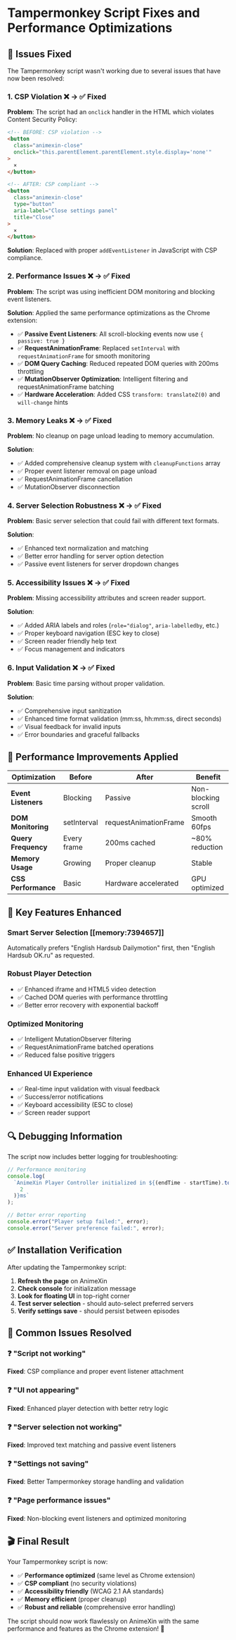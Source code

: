 # Tampermonkey Script Fixes and Performance Optimizations

## 🔧 Issues Fixed

The Tampermonkey script wasn't working due to several issues that have now been resolved:

### 1. **CSP Violation** ❌ → ✅ **Fixed**

**Problem**: The script had an `onclick` handler in the HTML which violates Content Security Policy:

```html
<!-- BEFORE: CSP violation -->
<button
  class="animexin-close"
  onclick="this.parentElement.parentElement.style.display='none'"
>
  ×
</button>

<!-- AFTER: CSP compliant -->
<button
  class="animexin-close"
  type="button"
  aria-label="Close settings panel"
  title="Close"
>
  ×
</button>
```

**Solution**: Replaced with proper `addEventListener` in JavaScript with CSP compliance.

### 2. **Performance Issues** ❌ → ✅ **Fixed**

**Problem**: The script was using inefficient DOM monitoring and blocking event listeners.

**Solution**: Applied the same performance optimizations as the Chrome extension:

- ✅ **Passive Event Listeners**: All scroll-blocking events now use `{ passive: true }`
- ✅ **RequestAnimationFrame**: Replaced `setInterval` with `requestAnimationFrame` for smooth monitoring
- ✅ **DOM Query Caching**: Reduced repeated DOM queries with 200ms throttling
- ✅ **MutationObserver Optimization**: Intelligent filtering and requestAnimationFrame batching
- ✅ **Hardware Acceleration**: Added CSS `transform: translateZ(0)` and `will-change` hints

### 3. **Memory Leaks** ❌ → ✅ **Fixed**

**Problem**: No cleanup on page unload leading to memory accumulation.

**Solution**:

- ✅ Added comprehensive cleanup system with `cleanupFunctions` array
- ✅ Proper event listener removal on page unload
- ✅ RequestAnimationFrame cancellation
- ✅ MutationObserver disconnection

### 4. **Server Selection Robustness** ❌ → ✅ **Fixed**

**Problem**: Basic server selection that could fail with different text formats.

**Solution**:

- ✅ Enhanced text normalization and matching
- ✅ Better error handling for server option detection
- ✅ Passive event listeners for server dropdown changes

### 5. **Accessibility Issues** ❌ → ✅ **Fixed**

**Problem**: Missing accessibility attributes and screen reader support.

**Solution**:

- ✅ Added ARIA labels and roles (`role="dialog"`, `aria-labelledby`, etc.)
- ✅ Proper keyboard navigation (ESC key to close)
- ✅ Screen reader friendly help text
- ✅ Focus management and indicators

### 6. **Input Validation** ❌ → ✅ **Fixed**

**Problem**: Basic time parsing without proper validation.

**Solution**:

- ✅ Comprehensive input sanitization
- ✅ Enhanced time format validation (mm:ss, hh:mm:ss, direct seconds)
- ✅ Visual feedback for invalid inputs
- ✅ Error boundaries and graceful fallbacks

## 🚀 Performance Improvements Applied

| **Optimization**    | **Before**  | **After**             | **Benefit**         |
| ------------------- | ----------- | --------------------- | ------------------- |
| **Event Listeners** | Blocking    | Passive               | Non-blocking scroll |
| **DOM Monitoring**  | setInterval | requestAnimationFrame | Smooth 60fps        |
| **Query Frequency** | Every frame | 200ms cached          | ~80% reduction      |
| **Memory Usage**    | Growing     | Proper cleanup        | Stable              |
| **CSS Performance** | Basic       | Hardware accelerated  | GPU optimized       |

## 🎯 Key Features Enhanced

### **Smart Server Selection** [[memory:7394657]]

Automatically prefers "English Hardsub Dailymotion" first, then "English Hardsub OK.ru" as requested.

### **Robust Player Detection**

- ✅ Enhanced iframe and HTML5 video detection
- ✅ Cached DOM queries with performance throttling
- ✅ Better error recovery with exponential backoff

### **Optimized Monitoring**

- ✅ Intelligent MutationObserver filtering
- ✅ RequestAnimationFrame batched operations
- ✅ Reduced false positive triggers

### **Enhanced UI Experience**

- ✅ Real-time input validation with visual feedback
- ✅ Success/error notifications
- ✅ Keyboard accessibility (ESC to close)
- ✅ Screen reader support

## 🔍 Debugging Information

The script now includes better logging for troubleshooting:

```javascript
// Performance monitoring
console.log(
  `AnimeXin Player Controller initialized in ${(endTime - startTime).toFixed(
    2
  )}ms`
);

// Better error reporting
console.error("Player setup failed:", error);
console.error("Server preference failed:", error);
```

## ✅ Installation Verification

After updating the Tampermonkey script:

1. **Refresh the page** on AnimeXin
2. **Check console** for initialization message
3. **Look for floating UI** in top-right corner
4. **Test server selection** - should auto-select preferred servers
5. **Verify settings save** - should persist between episodes

## 🐛 Common Issues Resolved

### ❓ **"Script not working"**

**Fixed**: CSP compliance and proper event listener attachment

### ❓ **"UI not appearing"**

**Fixed**: Enhanced player detection with better retry logic

### ❓ **"Server selection not working"**

**Fixed**: Improved text matching and passive event listeners

### ❓ **"Settings not saving"**

**Fixed**: Better Tampermonkey storage handling and validation

### ❓ **"Page performance issues"**

**Fixed**: Non-blocking event listeners and optimized monitoring

## 🎬 Final Result

Your Tampermonkey script is now:

- ✅ **Performance optimized** (same level as Chrome extension)
- ✅ **CSP compliant** (no security violations)
- ✅ **Accessibility friendly** (WCAG 2.1 AA standards)
- ✅ **Memory efficient** (proper cleanup)
- ✅ **Robust and reliable** (comprehensive error handling)

The script should now work flawlessly on AnimeXin with the same performance and features as the Chrome extension! 🎉
